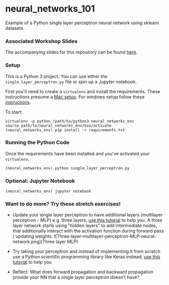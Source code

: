 # neural_networks_101

Example of a Python single layer perceptron neural network using sklearn datasets

### Associated Workshop Slides

The accompanying slides for this repository can be found [here](https://goo.gl/eb3tF9).

### Setup 

This is a Python 3 project. You can use either the `single_layer_perceptron.py` file or spin up a Jupyter notebook.

First you'll need to create a `virtualenv` and install the requirements. These instructions presume a [Mac setup](https://gist.github.com/pandafulmanda/730a9355e088a9970b18275cb9eadef3). For windows setup follow these [instructions](http://timmyreilly.azurewebsites.net/setup-a-virtualenv-for-python-3-on-windows/). 

To start:

```
virtualenv -p python /path/to/python3 neural_networks_env
source path/to/neural_networks_env/bin/activate
(neural_networks_env) pip install -r requirements.txt
```

### Running the Python Code

Once the requirements have been installed and you've activated your `virtualenv`:

```
(neural_networks_env) python single_layer_perceptron.py
```

### Optional: Jupyter Notebook

```
(neural_networks_env) jupyter notebook
```

### Want to do more? Try these stretch exercises!

- Update your single layer perceptron to have additional layers (multilayer perceptron - MLP) e.g. three layers, [use this tutorial](https://medium.freecodecamp.org/building-a-3-layer-neural-network-from-scratch-99239c4af5d3) to help you. A three layer network starts using "hidden layers" to add intermediate nodes, that additionally interact with the activation function during forward pass / updating weights. ![Three-layer-multilayer-perceptron-MLP-neural-network.png](Three layer MLP)

- Try taking your perceptron and instead of implementing it from scratch use a Python scientific programming library like Keras instead, [use this tutorial](https://machinelearningmastery.com/tutorial-first-neural-network-python-keras/) to help you
- Reflect: What does forward propagation and backward propagation provide your NN that a single layer perceptron doesn’t have?

